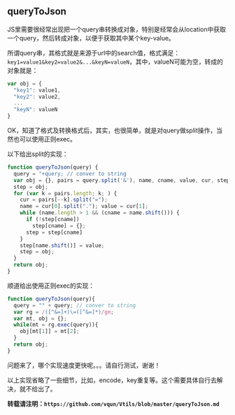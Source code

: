 ## queryToJson
JS里需要很经常出现把一个query串转换成对象，特别是经常会从location中获取一个query，然后转成对象，以便于获取其中某个key-value。

所谓query串，其格式就是来源于url中的search值，格式满足：`key1=value1&key2=value2&...&keyN=valueN`，其中，valueN可能为空，转成的对象就是：
```javascript
var obj = {
  "key1": value1,
  "key2": value2,
  ...
  "keyN": valueN
}
```
OK，知道了格式及转换格式后，其实，也很简单，就是对query做split操作，当然也可以使用正则exec。

以下给出split的实现：
```javascript
function queryToJson(query) {
  query = "+query; // conver to string
  var obj = {}, pairs = query.split('&'), name, cname, value, cur, step;
  step = obj;
  for (var k = pairs.length; k; ) {
    cur = pairs[--k].split("=");
    name = cur[0].split("."); value = cur[1];
    while (name.length > 1 && (cname = name.shift())) {
      if (!step[cname])
        step[cname] = {};
      step = step[cname]
    }
    step[name.shift()] = value;
    step = obj;
  }
  return obj;
}
```
顺道给出使用正则exec的实现：
```javascript
function queryToJson(query){
  query = "" + query; // conver to string
  var rg = /([^&=]+)\=([^&=]*)/gm;
  var mt, obj = {};
  while(mt = rg.exec(query)){
    obj[mt[1]] = mt[2];
  }
  return obj;
}
```
问题来了，哪个实现速度更快呢。。。请自行测试，谢谢！

以上实现省略了一些细节，比如，encode，key重复等。这个需要具体自行去解决，就不给出了。

**转载请注明：`https://github.com/vqun/Vtils/blob/master/queryToJson.md`**
